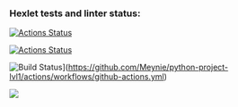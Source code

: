 ### Hexlet tests and linter status:
[![Actions Status](https://github.com/Meynie/python-project-lvl1/workflows/hexlet-check/badge.svg)](https://github.com/Meynie/python-project-lvl1/actions)

[![Actions Status](https://github.com/Meynie/python-project-lvl1/workflows/github-actions/badge.svg)](https://github.com/Meynie/python-project-lvl1/actions)

![Build Status](https://github.com/Meynie/python-project-lvl1/workflows/github-actions/badge.svg)](https://github.com/Meynie/python-project-lvl1/actions/workflows/github-actions.yml)

<a href="https://codeclimate.com/github/Meynie/python-project-lvl1/maintainability"><img src="https://api.codeclimate.com/v1/badges/3756d8afbea263dbe034/maintainability" /></a>

